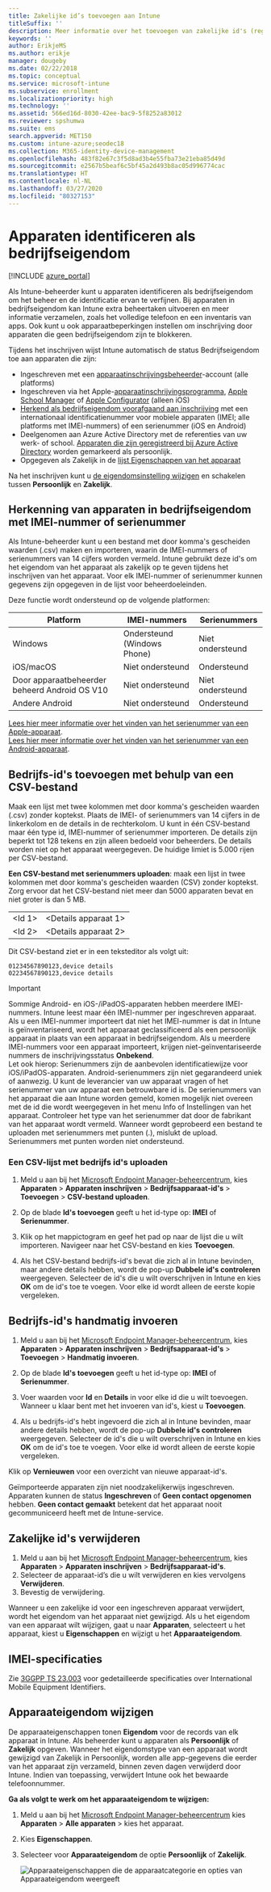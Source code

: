 ```yaml
---
title: Zakelijke id’s toevoegen aan Intune
titleSuffix: ''
description: Meer informatie over het toevoegen van zakelijke id's (registratiemethode, IMEI en serienummers) aan Microsoft Intune.
keywords: ''
author: ErikjeMS
ms.author: erikje
manager: dougeby
ms.date: 02/22/2018
ms.topic: conceptual
ms.service: microsoft-intune
ms.subservice: enrollment
ms.localizationpriority: high
ms.technology: ''
ms.assetid: 566ed16d-8030-42ee-bac9-5f8252a83012
ms.reviewer: spshumwa
ms.suite: ems
search.appverid: MET150
ms.custom: intune-azure;seodec18
ms.collection: M365-identity-device-management
ms.openlocfilehash: 483f82e67c3f5d8ad3b4e55fba73e21eba85d49d
ms.sourcegitcommit: e2567b5beaf6c5bf45a2d493b8ac05d996774cac
ms.translationtype: HT
ms.contentlocale: nl-NL
ms.lasthandoff: 03/27/2020
ms.locfileid: "80327153"
---
```

# <a name="identify-devices-as-corporate-owned"></a>Apparaten identificeren als bedrijfseigendom

[!INCLUDE [azure_portal](../includes/azure_portal.md)]

Als Intune-beheerder kunt u apparaten identificeren als bedrijfseigendom om het beheer en de identificatie ervan te verfijnen. Bij apparaten in bedrijfseigendom kan Intune extra beheertaken uitvoeren en meer informatie verzamelen, zoals het volledige telefoon en een inventaris van apps. Ook kunt u ook apparaatbeperkingen instellen om inschrijving door apparaten die geen bedrijfseigendom zijn te blokkeren.

Tijdens het inschrijven wijst Intune automatisch de status Bedrijfseigendom toe aan apparaten die zijn:

- Ingeschreven met een [apparaatinschrijvingsbeheerder](device-enrollment-manager-enroll.md)-account (alle platforms)
- Ingeschreven via het Apple-[apparaatinschrijvingsprogramma](device-enrollment-program-enroll-ios.md), [Apple School Manager](apple-school-manager-set-up-ios.md) of [Apple Configurator](apple-configurator-enroll-ios.md) (alleen iOS)
- [Herkend als bedrijfseigendom voorafgaand aan inschrijving](#identify-corporate-owned-devices-with-imei-or-serial-number) met een internationaal identificatienummer voor mobiele apparaten (IMEI; alle platforms met IMEI-nummers) of een serienummer (iOS en Android)
- Deelgenomen aan Azure Active Directory met de referenties van uw werk- of school. [Apparaten die zijn geregistreerd bij Azure Active Directory](https://docs.microsoft.com/azure/active-directory/devices/overview) worden gemarkeerd als persoonlijk.
- Opgegeven als Zakelijk in de [lijst Eigenschappen van het apparaat](#change-device-ownership)

Na het inschrijven kunt u [de eigendomsinstelling wijzigen](#change-device-ownership) en schakelen tussen **Persoonlijk** en **Zakelijk**.

## <a name="identify-corporate-owned-devices-with-imei-or-serial-number"></a>Herkenning van apparaten in bedrijfseigendom met IMEI-nummer of serienummer

Als Intune-beheerder kunt u een bestand met door komma's gescheiden waarden (.csv) maken en importeren, waarin de IMEI-nummers of serienummers van 14 cijfers worden vermeld. Intune gebruikt deze id's om het eigendom van het apparaat als zakelijk op te geven tijdens het inschrijven van het apparaat. Voor elk IMEI-nummer of serienummer kunnen gegevens zijn opgegeven in de lijst voor beheerdoeleinden.

Deze functie wordt ondersteund op de volgende platformen:

| Platform | IMEI-nummers | Serienummers |
|---|---|---|
| Windows | Ondersteund (Windows Phone) | Niet ondersteund |
| iOS/macOS | Niet ondersteund | Ondersteund |
| Door apparaatbeheerder beheerd Android OS V10 | Niet ondersteund | Niet ondersteund |
| Andere Android | Niet ondersteund | Ondersteund |

<!-- When you upload serial numbers for corporate-owned iOS/iPadOS devices, they must be paired with a corporate enrollment profile. Devices must then be enrolled using either Apple's Automated Device Enrollment or Apple Configurator to have them appear as corporate-owned. -->

[Lees hier meer informatie over het vinden van het serienummer van een Apple-apparaat](https://support.apple.com/HT204308).<br>
[Lees hier meer informatie over het vinden van het serienummer van een Android-apparaat](https://support.google.com/store/answer/3333000).

## <a name="add-corporate-identifiers-by-using-a-csv-file"></a>Bedrijfs-id's toevoegen met behulp van een CSV-bestand
Maak een lijst met twee kolommen met door komma's gescheiden waarden (.csv) zonder koptekst. Plaats de IMEI- of serienummers van 14 cijfers in de linkerkolom en de details in de rechterkolom. U kunt in één CSV-bestand maar één type id, IMEI-nummer of serienummer importeren. De details zijn beperkt tot 128 tekens en zijn alleen bedoeld voor beheerders. De details worden niet op het apparaat weergegeven. De huidige limiet is 5.000 rijen per CSV-bestand.

**Een CSV-bestand met serienummers uploaden**: maak een lijst in twee kolommen met door komma's gescheiden waarden (CSV) zonder koptekst. Zorg ervoor dat het CSV-bestand niet meer dan 5000 apparaten bevat en niet groter is dan 5 MB.

|||
|-|-|
|&lt;Id 1&gt;|&lt;Details apparaat 1&gt;|
|&lt;Id 2&gt;|&lt;Details apparaat 2&gt;|

Dit CSV-bestand ziet er in een teksteditor als volgt uit:

```
01234567890123,device details
02234567890123,device details
```

> [!IMPORTANT]
> Sommige Android- en iOS-/iPadOS-apparaten hebben meerdere IMEI-nummers. Intune leest maar één IMEI-nummer per ingeschreven apparaat. Als u een IMEI-nummer importeert dat niet het IMEI-nummer is dat in Intune is geïnventariseerd, wordt het apparaat geclassificeerd als een persoonlijk apparaat in plaats van een apparaat in bedrijfseigendom. Als u meerdere IMEI-nummers voor een apparaat importeert, krijgen niet-geïnventariseerde nummers de inschrijvingsstatus **Onbekend**.<br>
>Let ook hierop: Serienummers zijn de aanbevolen identificatiewijze voor iOS/iPadOS-apparaten.
>Android-serienummers zijn niet gegarandeerd uniek of aanwezig. U kunt de leverancier van uw apparaat vragen of het serienummer van uw apparaat een betrouwbare id is.
>De serienummers van het apparaat die aan Intune worden gemeld, komen mogelijk niet overeen met de id die wordt weergegeven in het menu Info of Instellingen van het apparaat. Controleer het type van het serienummer dat door de fabrikant van het apparaat wordt vermeld.
>Wanneer wordt geprobeerd een bestand te uploaden met serienummers met punten (.), mislukt de upload. Serienummers met punten worden niet ondersteund.

### <a name="upload-a-csv-list-of-corporate-identifiers"></a>Een CSV-lijst met bedrijfs id's uploaden

1. Meld u aan bij het [Microsoft Endpoint Manager-beheercentrum](https://go.microsoft.com/fwlink/?linkid=2109431), kies **Apparaten** > **Apparaten inschrijven** > **Bedrijfsapparaat-id's** > **Toevoegen** > **CSV-bestand uploaden**.

2. Op de blade **Id's toevoegen** geeft u het id-type op: **IMEI** of **Serienummer**.

3. Klik op het mappictogram en geef het pad op naar de lijst die u wilt importeren. Navigeer naar het CSV-bestand en kies **Toevoegen**. 

4. Als het CSV-bestand bedrijfs-id's bevat die zich al in Intune bevinden, maar andere details hebben, wordt de pop-up **Dubbele id's controleren** weergegeven. Selecteer de id's die u wilt overschrijven in Intune en kies **OK** om de id's toe te voegen. Voor elke id wordt alleen de eerste kopie vergeleken.

## <a name="manually-enter-corporate-identifiers"></a>Bedrijfs-id's handmatig invoeren

1. Meld u aan bij het [Microsoft Endpoint Manager-beheercentrum](https://go.microsoft.com/fwlink/?linkid=2109431), kies **Apparaten** > **Apparaten inschrijven** > **Bedrijfsapparaat-id's** > **Toevoegen** > **Handmatig invoeren**.

2. Op de blade **Id's toevoegen** geeft u het id-type op: **IMEI** of **Serienummer**.

3. Voer waarden voor **Id** en **Details** in voor elke id die u wilt toevoegen. Wanneer u klaar bent met het invoeren van id's, kiest u **Toevoegen**.

5. Als u bedrijfs-id's hebt ingevoerd die zich al in Intune bevinden, maar andere details hebben, wordt de pop-up **Dubbele id's controleren** weergegeven. Selecteer de id's die u wilt overschrijven in Intune en kies **OK** om de id's toe te voegen. Voor elke id wordt alleen de eerste kopie vergeleken.

Klik op **Vernieuwen** voor een overzicht van nieuwe apparaat-id's.

Geïmporteerde apparaten zijn niet noodzakelijkerwijs ingeschreven. Apparaten kunnen de status **Ingeschreven** of **Geen contact opgenomen** hebben. **Geen contact gemaakt** betekent dat het apparaat nooit gecommuniceerd heeft met de Intune-service.

## <a name="delete-corporate-identifiers"></a>Zakelijke id's verwijderen

1. Meld u aan bij het [Microsoft Endpoint Manager-beheercentrum](https://go.microsoft.com/fwlink/?linkid=2109431), kies **Apparaten** > **Apparaten inschrijven** > **Bedrijfsapparaat-id's**.
2. Selecteer de apparaat-id’s die u wilt verwijderen en kies vervolgens **Verwijderen**.
3. Bevestig de verwijdering.

Wanneer u een zakelijke id voor een ingeschreven apparaat verwijdert, wordt het eigendom van het apparaat niet gewijzigd. Als u het eigendom van een apparaat wilt wijzigen, gaat u naar **Apparaten**, selecteert u het apparaat, kiest u **Eigenschappen** en wijzigt u het **Apparaateigendom**.

## <a name="imei-specifications"></a>IMEI-specificaties
Zie [3GGPP TS 23.003](https://portal.3gpp.org/desktopmodules/Specifications/SpecificationDetails.aspx?specificationId=729) voor gedetailleerde specificaties over International Mobile Equipment Identifiers.

## <a name="change-device-ownership"></a>Apparaateigendom wijzigen

De apparaateigenschappen tonen **Eigendom** voor de records van elk apparaat in Intune. Als beheerder kunt u apparaten als **Persoonlijk** of **Zakelijk** opgeven. Wanneer het eigendomstype van een apparaat wordt gewijzigd van Zakelijk in Persoonlijk, worden alle app-gegevens die eerder van het apparaat zijn verzameld, binnen zeven dagen verwijderd door Intune. Indien van toepassing, verwijdert Intune ook het bewaarde telefoonnummer. 

**Ga als volgt te werk om het apparaateigendom te wijzigen:**
1. Meld u aan bij het [Microsoft Endpoint Manager-beheercentrum](https://go.microsoft.com/fwlink/?linkid=2109431) kies **Apparaten** > **Alle apparaten** > kies het apparaat.
2. Kies **Eigenschappen**.
3. Selecteer voor **Apparaateigendom** de optie **Persoonlijk** of **Zakelijk**.

   ![Apparaateigenschappen die de apparaatcategorie en opties van Apparaateigendom weergeeft](./media/corporate-identifiers-add/device-properties.png)
